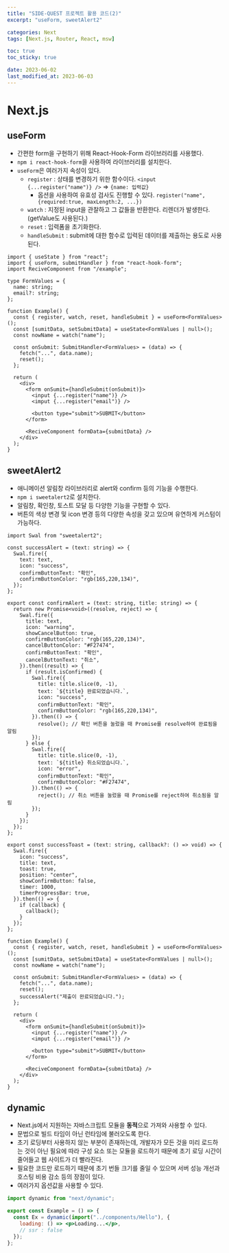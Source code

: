 ```yaml
---
title: "SIDE-QUEST 프로젝트 활용 코드(2)"
excerpt: "useForm, sweetAlert2"

categories: Next
tags: [Next.js, Router, React, msw]

toc: true
toc_sticky: true

date: 2023-06-02
last_modified_at: 2023-06-03
---
```


# Next.js

## useForm

- 간편한 form을 구현하기 위해 React-Hook-Form 라이브러리를 사용했다.
- `npm i react-hook-form`을 사용하여 라이브러리를 설치한다.
- `useForm`은 여러가지 속성이 있다.
  - `register` : 상태를 변경하기 위한 함수이다. `<input {...register("name")} />` => `{name: 입력값}`
    - 옵션을 사용하여 유효성 검사도 진행할 수 있다. `register("name",{required:true, maxLength:2, ...})`
  - `watch` : 지정된 input을 관찰하고 그 값들을 반환한다. 리렌더가 발생한다.(getValue도 사용된다.)
  - `reset` : 입력폼을 초기화한다.
  - `handleSubmit` : submit에 대한 함수로 입력된 데이터를 제출하는 용도로 사용된다.

```tsx
import { useState } from "react";
import { useForm, submitHandler } from "react-hook-form";
import ReciveComponent from "/example";

type FormValues = {
  name: string;
  email?: string;
};

function Example() {
  const { register, watch, reset, handleSubmit } = useForm<FormValues>();
  const [sumitData, setSubmitData] = useState<FormValues | null>();
  const nowName = watch("name");

  const onSubmit: SubmitHandler<FormValues> = (data) => {
    fetch("...", data.name);
    reset();
  };

  return (
    <div>
      <form onSumit={handleSubmit(onSubmit)}>
        <input {...register("name")} />
        <imput {...register("email")} />

        <button type="submit">SUBMIT</button>
      </form>

      <ReciveComponent formData={submitData} />
    </div>
  );
}
```

## sweetAlert2

- 애니메이션 알림창 라이브러리로 alert와 confirm 등의 기능을 수행한다.
- `npm i sweetalert2`로 설치한다.
- 알림창, 확인창, 토스트 모달 등 다양한 기능을 구현할 수 있다.
- 버튼의 색상 변경 및 icon 변경 등의 다양한 속성을 갖고 있으며 유연하게 커스텀이 가능하다.

```tsx
import Swal from "sweetalert2";

const successAlert = (text: string) => {
  Swal.fire({
    text: text,
    icon: "success",
    confirmButtonText: "확인",
    confirmButtonColor: "rgb(165,220,134)",
  });
};

export const confirmAlert = (text: string, title: string) => {
  return new Promise<void>((resolve, reject) => {
    Swal.fire({
      title: text,
      icon: "warning",
      showCancelButton: true,
      confirmButtonColor: "rgb(165,220,134)",
      cancelButtonColor: "#F27474",
      confirmButtonText: "확인",
      cancelButtonText: "취소",
    }).then((result) => {
      if (result.isConfirmed) {
        Swal.fire({
          title: title.slice(0, -1),
          text: `${title} 완료되었습니다.`,
          icon: "success",
          confirmButtonText: "확인",
          confirmButtonColor: "rgb(165,220,134)",
        }).then(() => {
          resolve(); // 확인 버튼을 눌렀을 때 Promise를 resolve하여 완료됨을 알림
        });
      } else {
        Swal.fire({
          title: title.slice(0, -1),
          text: `${title} 취소되었습니다.`,
          icon: "error",
          confirmButtonText: "확인",
          confirmButtonColor: "#F27474",
        }).then(() => {
          reject(); // 취소 버튼을 눌렀을 때 Promise를 reject하여 취소됨을 알림
        });
      }
    });
  });
};

export const successToast = (text: string, callback?: () => void) => {
  Swal.fire({
    icon: "success",
    title: text,
    toast: true,
    position: "center",
    showConfirmButton: false,
    timer: 1000,
    timerProgressBar: true,
  }).then(() => {
    if (callback) {
      callback();
    }
  });
};

function Example() {
  const { register, watch, reset, handleSubmit } = useForm<FormValues>();
  const [sumitData, setSubmitData] = useState<FormValues | null>();
  const nowName = watch("name");

  const onSubmit: SubmitHandler<FormValues> = (data) => {
    fetch("...", data.name);
    reset();
    successAlert("제출이 완료되었습니다.");
  };

  return (
    <div>
      <form onSumit={handleSubmit(onSubmit)}>
        <input {...register("name")} />
        <imput {...register("email")} />

        <button type="submit">SUBMIT</button>
      </form>

      <ReciveComponent formData={submitData} />
    </div>
  );
}
```

## dynamic

- Next.js에서 지원하는 자바스크립트 모듈을 **동적**으로 가져와 사용할 수 있다.
- 문법으로 빌드 타임이 아닌 런타임에 불러오도록 한다.
- 초기 로딩부터 사용하지 않는 부분이 존재하는데, 개발자가 모든 것을 미리 로드하는 것이 아닌 필요에 따라 구성 요소 또는 모듈을 로드하기 때문에 초기 로딩 시간이 줄어들고 웹 사이트가 더 빨라진다.
- 필요한 코드만 로드하기 때문에 초기 번들 크기를 줄일 수 있으며 서버 성능 개선과 호스팅 비용 감소 등의 장점이 있다.
- 여러가지 옵션값을 사용할 수 있다.

```jsx
import dynamic from "next/dynamic";

export const Example = () => {
  const Ex = dynamic(import("../components/Hello"), {
    loading: () => <p>Loading...</p>,
    // ssr : false
  });
};
```
